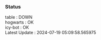 ### Status


table : DOWN  
hogwarts : OK  
icy-bot : OK  
Latest Update : 2024-07-19 05:09:58.565975
